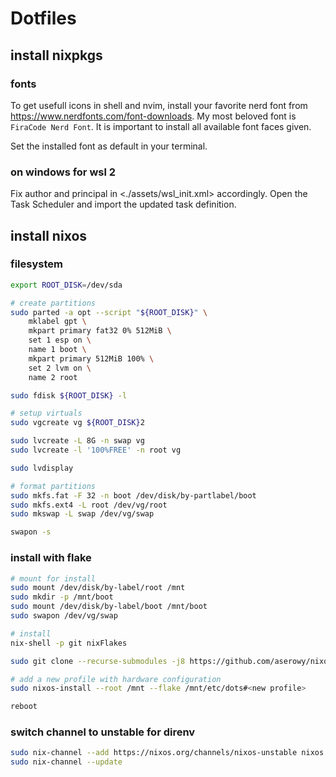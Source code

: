 # Dotfiles

## install nixpkgs

### fonts

To get usefull icons in shell and nvim, install your favorite nerd font from
<https://www.nerdfonts.com/font-downloads>. My most beloved font is
`FiraCode Nerd Font`. It is important to install all available font faces given.

Set the installed font as default in your terminal.

### on windows for wsl 2

Fix author and principal in <./assets/wsl\_init.xml> accordingly. Open the Task
Scheduler and import the updated task definition.

## install nixos

### filesystem

<!-- TODO: use disko -->

```sh
export ROOT_DISK=/dev/sda

# create partitions
sudo parted -a opt --script "${ROOT_DISK}" \
    mklabel gpt \
    mkpart primary fat32 0% 512MiB \
    set 1 esp on \
    name 1 boot \
    mkpart primary 512MiB 100% \
    set 2 lvm on \
    name 2 root

sudo fdisk ${ROOT_DISK} -l

# setup virtuals
sudo vgcreate vg ${ROOT_DISK}2

sudo lvcreate -L 8G -n swap vg
sudo lvcreate -l '100%FREE' -n root vg

sudo lvdisplay

# format partitions
sudo mkfs.fat -F 32 -n boot /dev/disk/by-partlabel/boot
sudo mkfs.ext4 -L root /dev/vg/root
sudo mkswap -L swap /dev/vg/swap

swapon -s
```

### install with flake

```sh
# mount for install
sudo mount /dev/disk/by-label/root /mnt
sudo mkdir -p /mnt/boot
sudo mount /dev/disk/by-label/boot /mnt/boot
sudo swapon /dev/vg/swap

# install
nix-shell -p git nixFlakes

sudo git clone --recurse-submodules -j8 https://github.com/aserowy/nixos.git /mnt/etc/dots

# add a new profile with hardware configuration
sudo nixos-install --root /mnt --flake /mnt/etc/dots#<new profile>

reboot
```

### switch channel to unstable for direnv

```sh
sudo nix-channel --add https://nixos.org/channels/nixos-unstable nixos
sudo nix-channel --update
```

